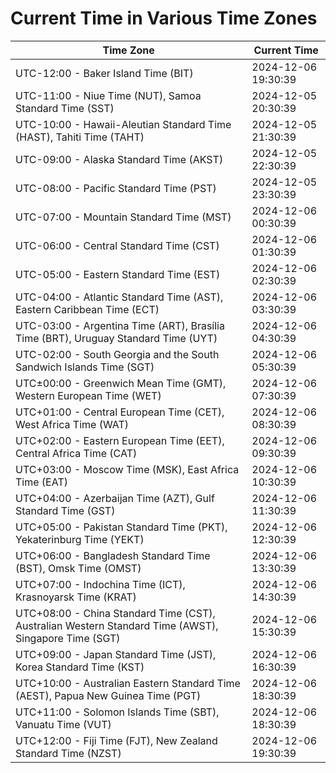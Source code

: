 # Current Time in Various Time Zones

| Time Zone | Current Time |
|-----------|--------------|
| UTC-12:00 - Baker Island Time (BIT) | 2024-12-06 19:30:39 |
| UTC-11:00 - Niue Time (NUT), Samoa Standard Time (SST) | 2024-12-05 20:30:39 |
| UTC-10:00 - Hawaii-Aleutian Standard Time (HAST), Tahiti Time (TAHT) | 2024-12-05 21:30:39 |
| UTC-09:00 - Alaska Standard Time (AKST) | 2024-12-05 22:30:39 |
| UTC-08:00 - Pacific Standard Time (PST) | 2024-12-05 23:30:39 |
| UTC-07:00 - Mountain Standard Time (MST) | 2024-12-06 00:30:39 |
| UTC-06:00 - Central Standard Time (CST) | 2024-12-06 01:30:39 |
| UTC-05:00 - Eastern Standard Time (EST) | 2024-12-06 02:30:39 |
| UTC-04:00 - Atlantic Standard Time (AST), Eastern Caribbean Time (ECT) | 2024-12-06 03:30:39 |
| UTC-03:00 - Argentina Time (ART), Brasília Time (BRT), Uruguay Standard Time (UYT) | 2024-12-06 04:30:39 |
| UTC-02:00 - South Georgia and the South Sandwich Islands Time (SGT) | 2024-12-06 05:30:39 |
| UTC±00:00 - Greenwich Mean Time (GMT), Western European Time (WET) | 2024-12-06 07:30:39 |
| UTC+01:00 - Central European Time (CET), West Africa Time (WAT) | 2024-12-06 08:30:39 |
| UTC+02:00 - Eastern European Time (EET), Central Africa Time (CAT) | 2024-12-06 09:30:39 |
| UTC+03:00 - Moscow Time (MSK), East Africa Time (EAT) | 2024-12-06 10:30:39 |
| UTC+04:00 - Azerbaijan Time (AZT), Gulf Standard Time (GST) | 2024-12-06 11:30:39 |
| UTC+05:00 - Pakistan Standard Time (PKT), Yekaterinburg Time (YEKT) | 2024-12-06 12:30:39 |
| UTC+06:00 - Bangladesh Standard Time (BST), Omsk Time (OMST) | 2024-12-06 13:30:39 |
| UTC+07:00 - Indochina Time (ICT), Krasnoyarsk Time (KRAT) | 2024-12-06 14:30:39 |
| UTC+08:00 - China Standard Time (CST), Australian Western Standard Time (AWST), Singapore Time (SGT) | 2024-12-06 15:30:39 |
| UTC+09:00 - Japan Standard Time (JST), Korea Standard Time (KST) | 2024-12-06 16:30:39 |
| UTC+10:00 - Australian Eastern Standard Time (AEST), Papua New Guinea Time (PGT) | 2024-12-06 18:30:39 |
| UTC+11:00 - Solomon Islands Time (SBT), Vanuatu Time (VUT) | 2024-12-06 18:30:39 |
| UTC+12:00 - Fiji Time (FJT), New Zealand Standard Time (NZST) | 2024-12-06 19:30:39 |
